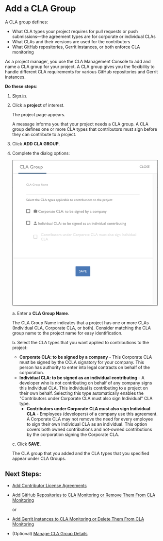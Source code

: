# Add a CLA Group

A CLA group defines:

* What CLA types your project requires for pull requests or push submissions—the agreement types are for corporate or individual CLAs
* What CLAs and their versions are used for the contributors
* What GitHub repositories, Gerrit instances, or both enforce CLA monitoring

As a project manager, you use the CLA Management Console to add and name a CLA group for your project. A CLA group gives you the flexibility to handle different CLA requirements for various GitHub repositories and Gerrit instances.

**Do these steps**:

1. [Sign in](sign-in-to-the-cla-management-console.md).
2. Click a **project** of interest.

   The project page appears.

   A message informs you that your project needs a CLA group. A CLA group defines one or more CLA types that contributors must sign before they can contribute to a project.

3. Click **ADD CLA GROUP**.
4. Complete the dialog options:

   ![CLA CLA Group](../../.gitbook/assets/cla-cla-group.png)

   a. Enter a **CLA Group Name**.

   The CLA Group Name indicates that a project has one or more CLAs \(Individual CLA, Corporate CLA, or both\). Consider matching the CLA group name to the project name for easy identification.

   b. Select the CLA types that you want applied to contributions to the project:

   * **Corporate CLA: to be signed by a company** - This Corporate CLA must be signed by the CCLA signatory for your company. This person has authority to enter into legal contracts on behalf of the corporation.
   * **Individual CLA: to be signed as an individual contributing** - A developer who is not contributing on behalf of any company signs this Individual CLA. This individual is contributing to a project on their own behalf. Selecting this type automatically enables the "Contributors under Corporate CLA must also sign Individual" CLA type.
     * **Contributors under Corporate CLA must also sign Individual CLA** - Employees \(developers\) of a company use this agreement. A Corporate CLA may not remove the need for every employee to sign their own Individual CLA as an individual. This option covers both owned contributions and not-owned contributions by the corporation signing the Corporate CLA.

   c. Click **SAVE**.

   The CLA group that you added and the CLA types that you specified appear under CLA Groups.

## Next Steps:

* [Add Contributor License Agreements](https://github.com/swatimayur/easycla/tree/8efd5fa019005c26f6e6c403ae5a0894a9be2e1f/docs/add-contributor-license-agreements.md)
* [Add GitHub Repositories to CLA Monitoring or Remove Them From CLA Monitoring](add-github-repositories-to-cla-monitoring-or-remove-them-from-cla-monitoring.md)

  or

* [Add Gerrit Instances to CLA Monitoring or Delete Them From CLA Monitoring](https://github.com/swatimayur/easycla/tree/8efd5fa019005c26f6e6c403ae5a0894a9be2e1f/docs/add-gerrit-instances-to-cla-monitoring-or-delete-them-from-cla-monitoring.md)
* \(Optional\) [Manage CLA Group Details](manage-cla-group-details.md)

